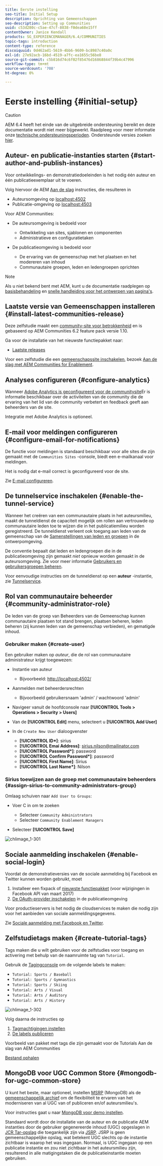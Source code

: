 ```yaml
---
title: Eerste instelling
seo-title: Initial Setup
description: Oprichting van Gemeenschappen
seo-description: Setting up Communities
uuid: c53d280c-c5ae-47cf-8038-f0dea68e15ff
contentOwner: Janice Kendall
products: SG_EXPERIENCEMANAGER/6.4/COMMUNITIES
topic-tags: introduction
content-type: reference
discoiquuid: 0d462ad1-5619-4bb6-9609-bc8987c40a0c
exl-id: 27e92acb-16bd-4519-a7fc-ea1655c56be8
source-git-commit: c5b816d74c6f02f85476d16868844f39b4c47996
workflow-type: tm+mt
source-wordcount: '708'
ht-degree: 0%

---
```


# Eerste instelling {#initial-setup}

>[!CAUTION]
>
>AEM 6.4 heeft het einde van de uitgebreide ondersteuning bereikt en deze documentatie wordt niet meer bijgewerkt. Raadpleeg voor meer informatie onze [technische ondersteuningsperioden](https://helpx.adobe.com/support/programs/eol-matrix.html). Ondersteunde versies zoeken [hier](https://experienceleague.adobe.com/docs/).

## Auteur- en publicatie-instanties starten {#start-author-and-publish-instances}

Voor ontwikkelings- en demonstratiedoeleinden is het nodig één auteur en één publicatieexemplaar uit te voeren.

Volg hiervoor de AEM [Aan de slag](../../help/sites-deploying/deploy.md#getting-started) instructies, die resulteren in

* Auteursomgeving op [localhost:4502](http://localhost:4502/)
* Publicatie-omgeving op [localhost:4503](http://localhost:4503/)

Voor AEM Communities:

* De auteursomgeving is bedoeld voor

   * Ontwikkeling van sites, sjablonen en componenten
   * Administratieve en configuratietaken

* De publicatieomgeving is bedoeld voor

   * De ervaring van de gemeenschap met het plaatsen en het modereren van inhoud
   * Communautaire groepen, leden en ledengroepen oprichten

>[!NOTE]
>
>Als u niet bekend bent met AEM, kunt u de documentatie raadplegen op [basisbehandeling](../../help/sites-authoring/basic-handling.md) en [snelle handleiding voor het ontwerpen van pagina&#39;s](../../help/sites-authoring/qg-page-authoring.md).

## Laatste versie van Gemeenschappen installeren {#install-latest-communities-release}

Deze zelfstudie maakt een [community-site voor betrokkenheid](overview.md#engagement-community) en is gebaseerd op AEM Communities 6.2 feature pack versie 1.10.

Ga voor de installatie van het nieuwste functiepakket naar:

* [Laatste releases](deploy-communities.md#latest-releases)

Voor een zelfstudie die een [gemeenschapssite inschakelen](overview.md#enablement-community), bezoek [Aan de slag met AEM Communities for Enablement](getting-started-enablement.md).

## Analyses configureren {#configure-analytics}

Wanneer [Adobe Analytics is geconfigureerd voor de communitysite](analytics.md)Er is informatie beschikbaar over de activiteiten van de community die de ervaring van het lid van de community verbetert en feedback geeft aan beheerders van de site.

Integratie met Adobe Analytics is optioneel.

## E-mail voor meldingen configureren {#configure-email-for-notifications}

De functie voor meldingen is standaard beschikbaar voor alle sites die zijn gemaakt met de `Communities Sites` -console, biedt een e-mailkanaal voor meldingen.

Het is nodig dat e-mail correct is geconfigureerd voor de site.

Zie [E-mail configureren](email.md).

## De tunnelservice inschakelen {#enable-the-tunnel-service}

Wanneer het creëren van een communautaire plaats in het auteursmilieu, maakt de tunneldienst de capaciteit mogelijk om rollen aan vertrouwde op communautaire leden toe te wijzen die in het publicatiemilieu worden geregistreerd. De tunneldienst verleent ook toegang aan leden van de gemeenschap van de [Samenstellingen van leden en groepen](members.md) in de ontwerpomgeving.

De conventie bepaalt dat leden en ledengroepen die in de publicatieomgeving zijn gemaakt *niet* opnieuw worden gemaakt in de auteursomgeving. Zie voor meer informatie [Gebruikers en gebruikersgroepen beheren](users.md).

Voor eenvoudige instructies om de tunneldienst op een **auteur** -instantie, zie [Tunnelservice](deploy-communities.md#tunnel-service-on-author).

## Rol van communautaire beheerder {#community-administrator-role}

De leden van de groep van Beheerders van de Gemeenschap kunnen communautaire plaatsen tot stand brengen, plaatsen beheren, leden beheren (zij kunnen leden van de gemeenschap verbieden), en gematigde inhoud.

### Gebruiker maken {#create-user}

Een gebruiker maken op *auteur*, die de rol van communautaire administrateur krijgt toegewezen:

* Instantie van auteur

   * Bijvoorbeeld: [http://localhost:4502/](http://localhost:4503/)

* Aanmelden met beheerdersrechten

   * Bijvoorbeeld gebruikersnaam &#39;admin&#39; / wachtwoord &#39;admin&#39;

* Navigeer vanuit de hoofdconsole naar **[!UICONTROL Tools > Operations > Security > Users]**
* Van de **[!UICONTROL Edit]** menu, selecteert u **[!UICONTROL Add User]**

* In de `Create New User` dialoogvenster

   * **[!UICONTROL ID&ast;]**: sirius
   * **[!UICONTROL Emai Address]**: sirius.nilson@mailinator.com
   * **[!UICONTROL Password&ast;]**: password
   * **[!UICONTROL Confirm Password&ast;]**: password
   * **[!UICONTROL First Name]**: Sirius
   * **[!UICONTROL Last Name&ast;]**: Nilson

### Sirius toewijzen aan de groep met communautaire beheerders {#assign-sirius-to-community-administrators-group}

Omlaag schuiven naar `Add User to Groups`:

* Voer C in om te zoeken

   * Selecteer `Community Administrators`
   * Selecteer `Community Enablement Managers`

* Selecteer **[!UICONTROL Save]**

![chlimage_1-301](assets/chlimage_1-301.png)

## Sociale aanmelding inschakelen {#enable-social-login}

Voordat de demonstratieversies van de sociale aanmelding bij Facebook en Twitter kunnen worden gebruikt, moet

1. Installeer een fixpack of [nieuwste functiepakket](deploy-communities.md#latestfeaturepack) (voor wijzigingen in Facebook API van maart 2017)
1. [De OAuth-provider inschakelen](social-login.md#adobe-granite-oauth-authentication-handler) in de publicatieomgeving

Voor productieservers is het nodig de cloudservices te maken die nodig zijn voor het aanbieden van sociale aanmeldingsgegevens.

Zie [Sociale aanmelding met Facebook en Twitter](social-login.md).

## Zelfstudietags maken {#create-tutorial-tags}

Tags maken die u wilt gebruiken voor de zelfstudies voor toegang en activering met behulp van de naamruimte tag van `Tutorial`.

Gebruik de [Tagingconsole](../../help/sites-administering/tags.md#tagging-console) om de volgende labels te maken:

* `Tutorial: Sports / Baseball`
* `Tutorial: Sports / Gymnastics`
* `Tutorial: Sports / Skiing`
* `Tutorial: Arts / Visual`
* `Tutorial: Arts / Auditory`
* `Tutorial: Arts / History`

![chlimage_1-302](assets/chlimage_1-302.png)

Volg daarna de instructies op

1. [Tagmachtigingen instellen](../../help/sites-administering/tags.md#setting-tag-permissions)
1. [De labels publiceren](../../help/sites-administering/tags.md#publishing-tags)

Voorbeeld van pakket met tags die zijn gemaakt voor de Tutorials Aan de slag van AEM Communities

[Bestand ophalen](assets/tutorial_tags-v63.zip)

## MongoDB voor UGC Common Store {#mongodb-for-ugc-common-store}

U kunt het beste, maar optioneel, instellen [MSRP](msrp.md) (MongoDB) als de [gemeenschappelijk archief](working-with-srp.md) om de flexibiliteit te ervaren van het moderniseren van al UGC van of publiceren en/of auteursmilieu&#39;s.

Voor instructies gaat u naar [MongoDB voor demo instellen](demo-mongo.md).

Standaard wordt door de installatie van de auteur en de publicatie AEM instanties door de gebruiker gegenereerde inhoud (UGC) opgeslagen in [JCR Tar-opslag](../../help/sites-deploying/platform.md) die toegankelijk zijn via [JSRP](jsrp.md). JSRP is geen gemeenschappelijke opslag, wat betekent UGC slechts op de instantie zichtbaar is waarop het was ingegaan. Normaal, is UGC ingegaan op een publicatie instantie en zou niet zichtbaar in het auteursmilieu zijn, resulterend in alle matigingstaken die de publicatieinstantie moeten gebruiken.
